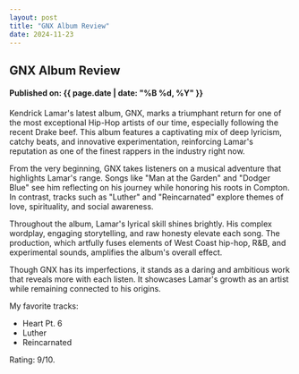 ```yaml
---
layout: post
title: "GNX Album Review"
date: 2024-11-23
---
```



## GNX Album Review
#### Published on: {{ page.date | date: "%B %d, %Y" }}

Kendrick Lamar's latest album, GNX, marks a triumphant return for one of the most exceptional Hip-Hop artists of our time, especially following the recent Drake beef. This album features a captivating mix of deep lyricism, catchy beats, and innovative experimentation, reinforcing Lamar's reputation as one of the finest rappers in the industry right now.

From the very beginning, GNX takes listeners on a musical adventure that highlights Lamar's range. Songs like "Man at the Garden" and "Dodger Blue" see him reflecting on his journey while honoring his roots in Compton. In contrast, tracks such as "Luther" and "Reincarnated" explore themes of love, spirituality, and social awareness.
<!--ex-->
Throughout the album, Lamar's lyrical skill shines brightly. His complex wordplay, engaging storytelling, and raw honesty elevate each song. The production, which artfully fuses elements of West Coast hip-hop, R&B, and experimental sounds, amplifies the album's overall effect.

Though GNX has its imperfections, it stands as a daring and ambitious work that reveals more with each listen. It showcases Lamar's growth as an artist while remaining connected to his origins.

My favorite tracks:

- Heart Pt. 6
- Luther
- Reincarnated

Rating: 9/10.